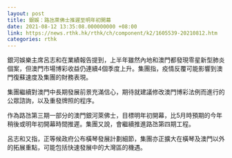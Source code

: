 ```yaml
---
layout: post
title: 銀娛：路氹萊佛士推遲至明年初開幕
date: 2021-08-12 13:35:08.000000000 +08:00
link: https://news.rthk.hk/rthk/ch/component/k2/1605539-20210812.htm
categories: rthk
---
```


銀河娛樂主席呂志和在業績報告提到，上半年雖然內地和澳門都發現零星新型肺炎個案，但澳門市場博彩收益仍連續4個季度上升。集團指，疫情反覆可能影響到澳門復蘇速度及集團的財務表現。

集團繼續對澳門中長期發展前景充滿信心，期待就建議修改澳門博彩法例而進行的公眾諮詢，以及重發牌照的程序。

作為路氹第三期一部分的澳門銀河萊佛士，目標明年初開幕，比5月時預期的今年稍後或明年初開幕時間推遲。集團又說，會繼續推進路氹第四期工程。

呂志和又指，正等候政府公布橫琴發展計劃細節，集團亦正擴大在橫琴及澳門以外的拓展重點，可能包括快速發展中的大灣區的機遇。
